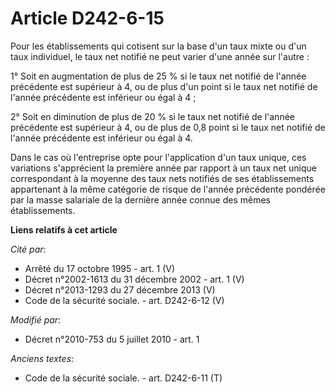 # Article D242-6-15

Pour les établissements qui cotisent sur la base d'un taux mixte ou d'un taux individuel, le taux net notifié ne peut varier
d'une année sur l'autre :

1° Soit en augmentation de plus de 25 % si le taux net notifié de l'année précédente est supérieur à 4, ou de plus d'un point
si le taux net notifié de l'année précédente est inférieur ou égal à 4 ;

2° Soit en diminution de plus de 20 % si le taux net notifié de l'année précédente est supérieur à 4, ou de plus de 0,8 point
si le taux net notifié de l'année précédente est inférieur ou égal à 4.

Dans le cas où l'entreprise opte pour l'application d'un taux unique, ces variations s'apprécient la première année par
rapport à un taux net unique correspondant à la moyenne des taux nets notifiés de ses établissements appartenant à la même
catégorie de risque de l'année précédente pondérée par la masse salariale de la dernière année connue des mêmes
établissements.

**Liens relatifs à cet article**

_Cité par_:

  - Arrêté du 17 octobre 1995 - art. 1 (V)
  - Décret n°2002-1613 du 31 décembre 2002 - art. 1 (V)
  - Décret n°2013-1293 du 27 décembre 2013 (V)
  - Code de la sécurité sociale. - art. D242-6-12 (V)

_Modifié par_:

  - Décret n°2010-753 du 5 juillet 2010 - art. 1

_Anciens textes_:

  - Code de la sécurité sociale. - art. D242-6-11 (T)
